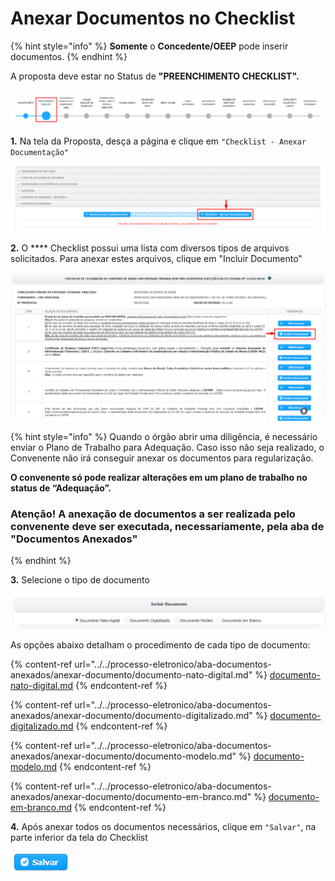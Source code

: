 # Anexar Documentos no Checklist

{% hint style="info" %}
**Somente** o **Concedente/OEEP** pode inserir documentos.&#x20;
{% endhint %}

A proposta deve estar no Status de **"PREENCHIMENTO CHECKLIST".**

![](<../../.gitbook/assets/image (238).png>)

**1.** Na tela da Proposta, desça a página e clique em `"Checklist - Anexar Documentação"`

![](<../../.gitbook/assets/image (348).png>)

**2.** O **** Checklist possui uma lista com diversos tipos de arquivos solicitados. Para anexar estes arquivos, clique em "Incluir Documento"

![](<../../.gitbook/assets/image (370).png>)

{% hint style="info" %}
Quando o órgão abrir uma diligência, é necessário enviar o Plano de Trabalho para Adequação. Caso isso não seja realizado, o Convenente não irá conseguir anexar os documentos para regularização.&#x20;

**O convenente só pode realizar alterações em um plano de trabalho no status de “Adequação”.**

### Atenção! A anexação de documentos a ser realizada pelo convenente deve ser executada, necessariamente, pela aba de "Documentos Anexados"
{% endhint %}

**3.** Selecione o tipo de documento

![](<../../.gitbook/assets/image (318).png>)

As opções abaixo detalham o procedimento de cada tipo de documento:

{% content-ref url="../../processo-eletronico/aba-documentos-anexados/anexar-documento/documento-nato-digital.md" %}
[documento-nato-digital.md](../../processo-eletronico/aba-documentos-anexados/anexar-documento/documento-nato-digital.md)
{% endcontent-ref %}

{% content-ref url="../../processo-eletronico/aba-documentos-anexados/anexar-documento/documento-digitalizado.md" %}
[documento-digitalizado.md](../../processo-eletronico/aba-documentos-anexados/anexar-documento/documento-digitalizado.md)
{% endcontent-ref %}

{% content-ref url="../../processo-eletronico/aba-documentos-anexados/anexar-documento/documento-modelo.md" %}
[documento-modelo.md](../../processo-eletronico/aba-documentos-anexados/anexar-documento/documento-modelo.md)
{% endcontent-ref %}

{% content-ref url="../../processo-eletronico/aba-documentos-anexados/anexar-documento/documento-em-branco.md" %}
[documento-em-branco.md](../../processo-eletronico/aba-documentos-anexados/anexar-documento/documento-em-branco.md)
{% endcontent-ref %}

**4.** Após anexar todos os documentos necessários, clique em `"Salvar"`, na parte inferior da tela do Checklist

![](<../../.gitbook/assets/salvar (1).png>)

